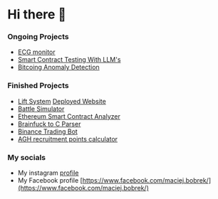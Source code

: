 # Hi there 👋

###  [](https://maciejbobrek.github.io/) 
### Ongoing Projects 
* [ECG monitor](https://github.com/maciejbobrek/ECG-Monitor-)
* [Smart Contract Testing With LLM's](https://github.com/KrzysztofGG/Smart-Contract-LLM-Tester)
* [Bitcoing Anomaly Detection](https://github.com/maciejbobrek/Bitcoin-Anomaly-Detection)

### Finished Projects
* [Lift System](https://github.com/maciejbobrek/ElevatorSystem) [Deployed Website](https://github.com/maciejbobrek/ElevatorSystem)
* [Battle Simulator](https://github.com/KrzysztofGG/DiscreteSystemsBattle)
* [Ethereum Smart Contract Analyzer](https://github.com/maciejbobrek/Smart-Contract-Analyzer)
* [Brainfuck to C Parser](https://github.com/KrzysztofGG/Compilers)
* [Binance Trading Bot](https://github.com/maciejbobrek/BinanceTradingBot)
* [AGH recruitment points calculator](https://github.com/AGH-Narzedzia-Informatyczne-2021-2022/Cieple-Dranie)

### My socials
* My instagram [profile](https://www.instagram.com/m_bobri/)
* My Facebook profile [https://www.facebook.com/maciej.bobrek/](https://www.facebook.com/maciej.bobrek/)




<!--
**maciejbobrek/maciejbobrek** is a ✨ _special_ ✨ repository because its `README.md` (this file) appears on your GitHub profile


Here are some ideas to get you started:

- 🔭 I’m currently working on ...
- 🌱 I’m currently learning ...
- 👯 I’m looking to collaborate on ...
- 🤔 I’m looking for help with ...
- 💬 Ask me about ...
- 📫 How to reach me: ...
- 😄 Pronouns: ...
- ⚡ Fun fact: ...
-->
